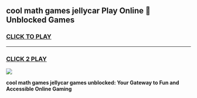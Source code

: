 
## cool math games jellycar Play Online 👋 Unblocked Games
<h3>
<a href="https://news.freeplayer.one?title=cool_math_games_jellycar&ref=17CMG">CLICK TO PLAY</a></h3>
<hr>

<h3>
<a href="https://news.freeplayer.one?title=cool_math_games_jellycar&ref=17CMG">CLICK 2 PLAY</a>
  
</h3>

<a href="https://news.freeplayer.one?title=cool_math_games_jellycar&ref=17CMG/"><img src="https://clearcache.store/games.png"></a>


**cool math games jellycar games unblocked: Your Gateway to Fun and Accessible Online Gaming**
